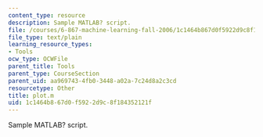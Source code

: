 ```yaml
---
content_type: resource
description: Sample MATLAB? script.
file: /courses/6-867-machine-learning-fall-2006/1c1464b867d0f5922d9c8f184352121f_plot.m
file_type: text/plain
learning_resource_types:
- Tools
ocw_type: OCWFile
parent_title: Tools
parent_type: CourseSection
parent_uid: aa969743-4fb0-3448-a02a-7c24d8a2c3cd
resourcetype: Other
title: plot.m
uid: 1c1464b8-67d0-f592-2d9c-8f184352121f
---
```

Sample MATLAB? script.

